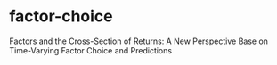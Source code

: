 # factor-choice
Factors and the Cross-Section of Returns: A New Perspective Base on Time-Varying Factor Choice and Predictions
